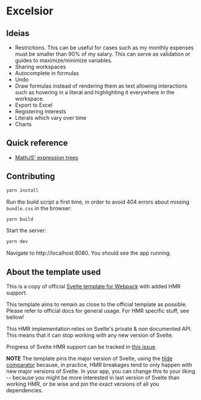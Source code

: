# Excelsior

## Ideias

- Restrictions. This can be useful for cases such as my monthly expenses must be smaller than 90% of my salary. This can serve as validation or guides to maximize/minimize variables.
- Sharing workspaces
- Autocomplete in formulas
- Undo
- Draw formulas instead of rendering them as text allowing interactions such as hovering in a literal and highlighting it everywhere in the workspace.
- Export to Excel
- Registering Interests
- Literals which vary over time
- Charts

## Quick reference

- [MathJS' expression trees](https://mathjs.org/docs/expressions/expression_trees.html)

## Contributing

```bash
yarn install
```

Run the build script a first time, in order to avoid 404 errors about missing `bundle.css` in the browser:

```bash
yarn build
```

Start the server:

```bash
yarn dev
```

Navigate to http://localhost:8080. You should see the app running.

## About the template used

This is a copy of official [Svelte template for Webpack](https://github.com/sveltejs/template-webpack) with added HMR support.

This template aims to remain as close to the official template as possible. Please refer to official docs for general usage. For HMR specific stuff, see bellow!

This HMR implementation relies on Svelte's private & non documented API. This means that it can stop working with any new version of Svelte.

Progress of Svelte HMR support can be tracked in [this issue](https://github.com/sveltejs/svelte/issues/3632).

**NOTE** The template pins the major version of Svelte, using the [tilde comparator](https://docs.npmjs.com/misc/semver#tilde-ranges-123-12-1) because, in practice, HMR breakages tend to only happen with new major versions of Svelte. In your app, you can change this to your liking -- because you might be more interested in last version of Svelte than working HMR, or be wise and pin the exact versions of all you dependencies.
